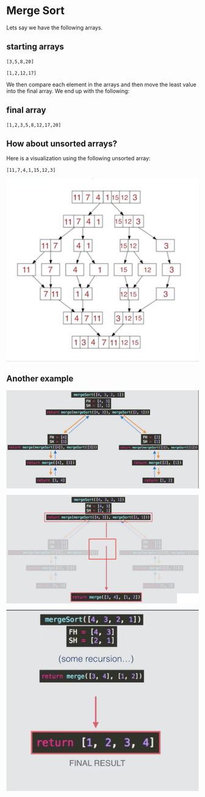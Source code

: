 # Merge Sort
Lets say we have the following arrays.

## starting arrays
```
[3,5,8,20]
```
```
[1,2,12,17]
```
We then compare each element in the arrays and then move the least value into the final array. We end up with the following:

## final array
```
[1,2,3,5,8,12,17,20]
```

## How about unsorted arrays?
Here is a visualization using the following unsorted array:

```
[11,7,4,1,15,12,3]
```

![](mergesort.png)

## Another example
![](mergesort-1.png)

![](mergesort-2.png)

![](mergesort-3.png)
